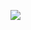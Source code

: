 <img src = "https://media.giphy.com/media/v1.Y2lkPTc5MGI3NjExbHA5YzRsZDdmaWNyNmMwMW00cW15bzd0bWZ0YzJ0NTF6![giphy](https://github.com/Adil0710/Adil0710/assets/91872021/ca07d39d-9ead-40a5-bcdc-91f375a57e54)
bnBkN21hZiZlcD12MV9pbnRlcm5hbF9naWZfYnlfaWQmY3Q9Zw/fsgH6Y5LeecVbKUfyq/giphy.gif">

<!--
**Adil0710/Adil0710** is a ✨ _special_ ✨ repository because its `README.md` (this file) appears on your GitHub profile.

Here are some ideas to get you started:

- 🔭 I’m currently working on ...
- 🌱 I’m currently learning ...
- 👯 I’m looking to collaborate on ...
- 🤔 I’m looking for help with ...
- 💬 Ask me about ...
- 📫 How to reach me: ...
- 😄 Pronouns: ...
- ⚡ Fun fact: ...
-->
